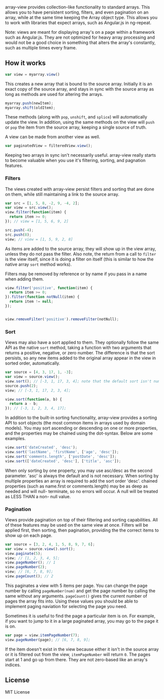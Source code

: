 array-view provides collection-like functionality to standard arrays. This
allows you to have persistent sorting, filters, and even pagination on an array,
while at the same time keeping the Array object type. This allows you to work
with libraries that expect arrays, such as Angular.js in ng-repeat.

Note: views are meant for displaying array's on a page within a framework such
as Angular.js. They are not optimized for heavy array processing and would not
be a good choice in something that alters the array's constantly, such as
multiple times every frame.

How it works
------------

```js
var view = myarray.view()
```

This creates a new array that is bound to the source array. Initially it is an
exact copy of the source array, and stays in sync with the source array as long
as methods are used for altering the arrays.

```js
myarray.push(newItem);
myarray.shift(oldItem);
```

These methods (along with `pop`, `unshift`, and `splice`) will automatically
update the view. In addition, using the same methods on the view will `push` or
`pop` the item from the source array, keeping a single source of truth.

A view can be made from another view as well.

```js
var paginatedView = filteredView.view();
```

Keeping two arrays in sync isn't necessarily useful. array-view really starts to
become valuable when you use it's filtering, sorting, and pagnation features.

### Filters

The views created with array-view persist filters and sorting that are done on
them, while still maintaining a link to the source array.

```js
var src = [1, 5, 8, -2, 9, -4, 2];
var view = src.view();
view.filter(function(item) {
  return item >= 0;
}); // view = [1, 5, 6, 9, 2]

src.push(-4);
src.push(8);
view; // view = [1, 5, 9, 2, 8]
```

As items are added to the source array, they will show up in the view array,
unless they do not pass the filter. Also note, the return from a call to
`filter` is the view itself, since it is doing a filter on itself (this is
similar to how the native array `sort` method works).

Filters may be removed by reference or by name if you pass in a name when adding
them.

```js
view.filter('positive', function(item) {
  return item >= 0;
}).filter(function notNull(item) {
  return item != null;
});


view.removeFilter('positive').removeFilter(notNull);
```

### Sort

Views may also have a sort applied to them. They optionally follow the same API
as the native `sort` method, taking a function with two arguments that returns
a positive, negative, or zero number. The difference is that the sort persists,
so any new items added to the original array appear in the view in sorted order,
automatically.

```js
var source = [4, 3, 17, 1, -3];
var view = source.view();
view.sort(); // [-3, 1, 17, 3, 4]; note that the default sort isn't numerical
source.push(2);
view; // [-3, 1, 17, 2, 3, 4];

view.sort(function(a, b) {
  return a - b;
}); // [-3, 1, 2, 3, 4, 17];
```

In addition to the built-in sorting functionality, array-view provides a sorting
API to sort objects (the most common items in arrays used by domain models). You
may sort ascending or descending on one or more properties, and the properties
may be chained using the dot-syntax. Below are some examples.

```js
view.sort('dateCreated', 'desc');
view.sort('lastName', 'firstName', ['age', 'desc']);
view.sort('comments.length', ['postDate', 'desc']);
view.sort(['dateCreated', 'desc'], ['title', 'asc']);
```

When only sorting by one property, you may use asc/desc as the second parameter.
'asc' is always the default and is not necessary. When sorting by multiple
properties an array is required to add the sort order 'desc'. chained properties
(such as name.first or comments.length) may be as deep as needed and will null-
terminate, so no errors will occur. A null will be treated as LESS THAN a non-
null value.

### Pagination

Views provide pagination on top of their filtering and sorting capabilities. All
of these features may be used on the same view at once. Filters will be applied
first, then sorting, then pagination, providing the the correct items to show
up on each page.

```js
var source = [3, 2, 4, 1, 5, 8, 9, 7, 6];
var view = source.view().sort();
view.paginate(5);
view; // [1, 2, 3, 4, 5];
view.pageNumber(); // 1
view.pageNumber(2);
view; // [6, 7, 8, 9];
view.pageCount(); // 2
```

This paginates a view with 5 items per page. You can change the page number by
calling `pageNumber(num)` and get the page number by calling the same without
any arguments. `pageCount()` gives the current number of pages the array fits
into. Using these values you should be able to implement paging naviation for
selecting the page you need.

Sometimes it is useful to find the page a particular item is on. For example, if
you want to jump to it in a large paginated array, you may go to the page it is
on.

```js
var page = view.itemPageNumber(7);
view.pageNumber(page); // [6, 7, 8, 9];
```

If the item doesn't exist in the view because either it isn't in the source
array or it is filtered out from the view, `itemPageNumber` will return `0`. The
pages start at 1 and go up from there. They are not zero-based like an array's
indices.

License
-------

MIT License
